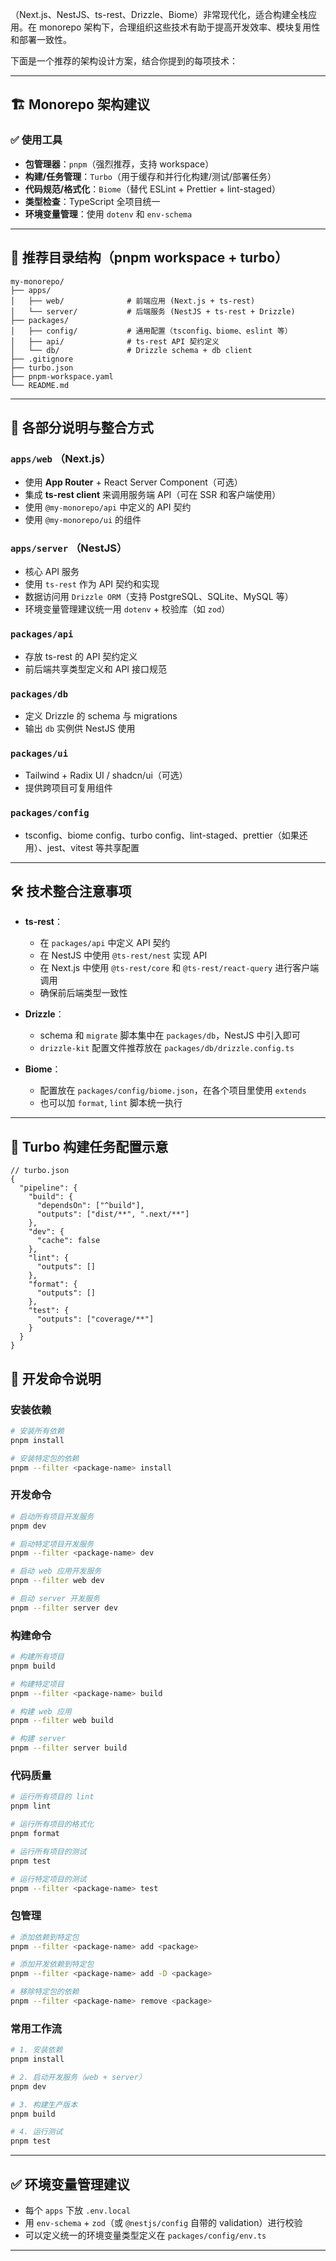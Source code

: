 （Next.js、NestJS、ts-rest、Drizzle、Biome）非常现代化，适合构建全栈应用。在 monorepo 架构下，合理组织这些技术有助于提高开发效率、模块复用性和部署一致性。

下面是一个推荐的架构设计方案，结合你提到的每项技术：

---

## 🏗️ Monorepo 架构建议

### ✅ 使用工具

* **包管理器**：`pnpm`（强烈推荐，支持 workspace）
* **构建/任务管理**：`Turbo`（用于缓存和并行化构建/测试/部署任务）
* **代码规范/格式化**：`Biome`（替代 ESLint + Prettier + lint-staged）
* **类型检查**：TypeScript 全项目统一
* **环境变量管理**：使用 `dotenv` 和 `env-schema`

---

## 📁 推荐目录结构（pnpm workspace + turbo）

```
my-monorepo/
├── apps/
│   ├── web/              # 前端应用 (Next.js + ts-rest)
│   └── server/           # 后端服务 (NestJS + ts-rest + Drizzle)
├── packages/
│   ├── config/           # 通用配置（tsconfig、biome、eslint 等）
│   ├── api/              # ts-rest API 契约定义
│   └── db/               # Drizzle schema + db client
├── .gitignore
├── turbo.json
├── pnpm-workspace.yaml
└── README.md
```

---

## 🔧 各部分说明与整合方式

### `apps/web` （Next.js）

* 使用 **App Router** + React Server Component（可选）
* 集成 **ts-rest client** 来调用服务端 API（可在 SSR 和客户端使用）
* 使用 `@my-monorepo/api` 中定义的 API 契约
* 使用 `@my-monorepo/ui` 的组件

### `apps/server` （NestJS）

* 核心 API 服务
* 使用 `ts-rest` 作为 API 契约和实现
* 数据访问用 `Drizzle ORM`（支持 PostgreSQL、SQLite、MySQL 等）
* 环境变量管理建议统一用 `dotenv` + 校验库（如 `zod`）

### `packages/api`

* 存放 ts-rest 的 API 契约定义
* 前后端共享类型定义和 API 接口规范

### `packages/db`

* 定义 Drizzle 的 schema 与 migrations
* 输出 `db` 实例供 NestJS 使用

### `packages/ui`

* Tailwind + Radix UI / shadcn/ui（可选）
* 提供跨项目可复用组件

### `packages/config`

* tsconfig、biome config、turbo config、lint-staged、prettier（如果还用）、jest、vitest 等共享配置

---

## 🛠️ 技术整合注意事项

* **ts-rest**：

  * 在 `packages/api` 中定义 API 契约
  * 在 NestJS 中使用 `@ts-rest/nest` 实现 API
  * 在 Next.js 中使用 `@ts-rest/core` 和 `@ts-rest/react-query` 进行客户端调用
  * 确保前后端类型一致性

* **Drizzle**：

  * schema 和 `migrate` 脚本集中在 `packages/db`，NestJS 中引入即可
  * `drizzle-kit` 配置文件推荐放在 `packages/db/drizzle.config.ts`

* **Biome**：

  * 配置放在 `packages/config/biome.json`，在各个项目里使用 `extends`
  * 也可以加 `format`, `lint` 脚本统一执行

---

## 🚀 Turbo 构建任务配置示意

```jsonc
// turbo.json
{
  "pipeline": {
    "build": {
      "dependsOn": ["^build"],
      "outputs": ["dist/**", ".next/**"]
    },
    "dev": {
      "cache": false
    },
    "lint": {
      "outputs": []
    },
    "format": {
      "outputs": []
    },
    "test": {
      "outputs": ["coverage/**"]
    }
  }
}
```

## 📝 开发命令说明

### 安装依赖
```bash
# 安装所有依赖
pnpm install

# 安装特定包的依赖
pnpm --filter <package-name> install
```

### 开发命令
```bash
# 启动所有项目开发服务
pnpm dev

# 启动特定项目开发服务
pnpm --filter <package-name> dev

# 启动 web 应用开发服务
pnpm --filter web dev

# 启动 server 开发服务
pnpm --filter server dev
```

### 构建命令
```bash
# 构建所有项目
pnpm build

# 构建特定项目
pnpm --filter <package-name> build

# 构建 web 应用
pnpm --filter web build

# 构建 server
pnpm --filter server build
```

### 代码质量
```bash
# 运行所有项目的 lint
pnpm lint

# 运行所有项目的格式化
pnpm format

# 运行所有项目的测试
pnpm test

# 运行特定项目的测试
pnpm --filter <package-name> test
```

### 包管理
```bash
# 添加依赖到特定包
pnpm --filter <package-name> add <package>

# 添加开发依赖到特定包
pnpm --filter <package-name> add -D <package>

# 移除特定包的依赖
pnpm --filter <package-name> remove <package>
```

### 常用工作流
```bash
# 1. 安装依赖
pnpm install

# 2. 启动开发服务（web + server）
pnpm dev

# 3. 构建生产版本
pnpm build

# 4. 运行测试
pnpm test
```

---

## ✅ 环境变量管理建议

* 每个 `apps` 下放 `.env.local`
* 用 `env-schema` + `zod`（或 `@nestjs/config` 自带的 validation）进行校验
* 可以定义统一的环境变量类型定义在 `packages/config/env.ts`

---